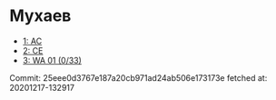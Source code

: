 # Мухаев
- [1: AC](1.md)
- [2: CE](2.md)
- [3: WA 01 (0/33)](3.md)

Commit: 25eee0d3767e187a20cb971ad24ab506e173173e
 fetched at: 20201217-132917
